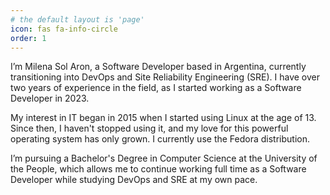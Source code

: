 ```yaml
---
# the default layout is 'page'
icon: fas fa-info-circle
order: 1
---
```


I’m Milena Sol Aron, a Software Developer based in Argentina, currently transitioning into DevOps and Site Reliability Engineering (SRE). I have over two years of experience in the field, as I started working as a Software Developer in 2023.

My interest in IT began in 2015 when I started using Linux at the age of 13. Since then, I haven't stopped using it, and my love for this powerful operating system has only grown. I currently use the Fedora distribution.

I’m pursuing a Bachelor's Degree in Computer Science at the University of the People, which allows me to continue working full time as a Software Developer while studying DevOps and SRE at my own pace.